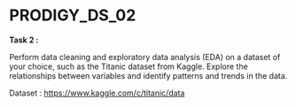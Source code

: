 # PRODIGY_DS_02

**Task 2 :**

Perform data cleaning and exploratory data analysis (EDA) on a dataset of your choice, such as the Titanic dataset from Kaggle. Explore the relationships between variables and identify patterns and trends in the data.

Dataset : https://www.kaggle.com/c/titanic/data

